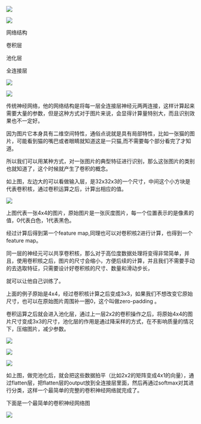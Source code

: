 ![](https://gitee.com/hxc8/images1/raw/master/img/202407172148450.jpg)

![](https://gitee.com/hxc8/images1/raw/master/img/202407172148524.jpg)

网络结构

卷积层

池化层

全连接层

![](https://gitee.com/hxc8/images1/raw/master/img/202407172148745.jpg)

![](https://gitee.com/hxc8/images1/raw/master/img/202407172148151.jpg)

传统神经网络，他的网络结构是将每一层全连接层神经元两两连接，这样计算起来需要大量的参数，但是这种方式对于图片来说，会显得计算量特别大，而且识别效果也不一定好。

因为图片它本身具有二维空间特性，通俗点说就是具有局部特性，比如一张猫的图片，可能看到猫的嘴巴或者眼睛就知道这是一只猫,而不需要每个部分看完了才知道。

所以我们可以用某种方式，对一张图片的典型特征进行识别，那么这张图片的类别也就知道了，这个时候就产生了卷积的概念。

如上图，左边大的可以看做输入层，是32x32x3的一个尺寸，中间这个小方块是代表卷积核，通过卷积运算之后，计算出相应的值。

![](https://gitee.com/hxc8/images1/raw/master/img/202407172148244.jpg)

上图代表一张4x4的图片，原始图片是一张灰度图片，每一个位置表示的是像素的值，0代表白色，1代表黑色。

经过计算后得到第一个feature map,同理也可以对卷积核2进行计算，也得到一个feature map。

同一层的神经元可以共享卷积核，那么对于高位度数据处理将变得非常简单，并且，使用卷积核之后，图片的尺寸会缩小，方便后续的计算，并且我们不需要手动的去选取特征，只需要设计好卷积核的尺寸、数量和滑动步长，

就可以让他自己训练了。

上面的例子原始是4x4，经过卷积核计算之后变成3x3，如果我们不想改变它原始尺寸，也可以在原始图片周围补一圈0，这个叫做zero-padding 。

卷积运算之后就会进入池化层，通过上一层2x2的卷积操作之后，将原始4x4的图片尺寸变成3x3的尺寸，池化层的作用是通过降采样的方式，在不影响质量的情况下，压缩图片，减少参数。

![](https://gitee.com/hxc8/images1/raw/master/img/202407172148221.jpg)

![](https://gitee.com/hxc8/images1/raw/master/img/202407172148177.jpg)

![](https://gitee.com/hxc8/images1/raw/master/img/202407172148155.jpg)

如上图，做完池化后，就会把这些数据拍平（比如2x2的矩阵变成4x1的向量），通过flatten层，把flatten层的output放到全连接层里面，然后再通过softmax对其进行分类，这样一个最简单的完整的卷积神经网络就完成了。

下面是一个最简单的卷积神经网络图

![](https://gitee.com/hxc8/images1/raw/master/img/202407172148434.jpg)